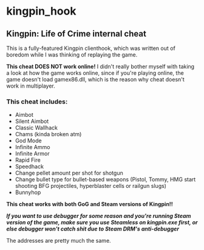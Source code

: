 # kingpin_hook
## Kingpin: Life of Crime internal cheat

This is a fully-featured Kingpin clienthook, which was written out of boredom while I was thinking of replaying the game.

**This cheat DOES NOT work online!**
I didn't really bother myself with taking a look at how the game works online, since if you're playing online, the game doesn't load gamex86.dll, which is the reason why cheat doesn't work in multiplayer.

### This cheat includes:
+ Aimbot
+ Silent Aimbot
+ Classic Wallhack
+ Chams (kinda broken atm)
+ God Mode
+ Infinite Ammo
+ Infinite Armor
+ Rapid Fire
+ Speedhack
+ Change pellet amount per shot for shotgun
+ Change bullet type for bullet-based weapons (Pistol, Tommy, HMG start shooting BFG projectiles, hyperblaster cells or railgun slugs)
+ Bunnyhop

**This cheat works with both GoG and Steam versions of Kingpin!!**

***If you want to use debugger for some reason and you're running Steam version of the game, make sure you use Steamless on kingpin.exe first, or else debugger won't catch shit due to Steam DRM's anti-debugger***

The addresses are pretty much the same.
